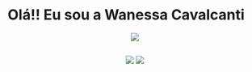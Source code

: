 # Olá!! Eu sou a Wanessa Cavalcanti


 <div align="center">
 <a href="https://github.com/wanessacavalcanti", >
 <img altura="180em" src="https://github-readme-stats.vercel.app/api?username=wanessacavalcanti&show_icons=true&theme=dark&include_all_commits=true&count_private=true"/>
  
  ##

   <a href = "mailto:wanessacavalcanti@gmail.com"><img src="https://img.shields.io/badge/-Gmail-%23333?style=for-the-badge&logo=gmail&logoColor=white" target="_blank"></a>
  <a href="https://www.linkedin.com/in/wanessacavalcanti" target="_blank"><img src="https://img.shields.io/badge/-LinkedIn-%230077B5?style=for-the-badge&logo=linkedin&logoColor=white" target="_blank"></a> 
   
  
